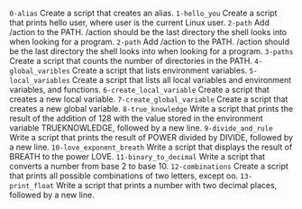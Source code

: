 `0-alias` Create a script that creates an alias.
`1-hello_you` Create a script that prints hello user, where user is the current Linux user.
`2-path` Add /action to the PATH. /action should be the last directory the shell looks into when looking for a program.
`2-path` Add /action to the PATH. /action should be the last directory the shell looks into when looking for a program.
`3-paths` Create a script that counts the number of directories in the PATH.
`4-global_varibles` Create a script that lists environment variables.
`5-local_variables` Create a script that lists all local variables and environment variables, and functions.
`6-create_local_variable` Create a script that creates a new local variable.
`7-create_global_variable` Create a script that creates a new global variable.
`8-true_knowledge` Write a script that prints the result of the addition of 128 with the value stored in the environment variable TRUEKNOWLEDGE, followed by a new line.
`9-divide_and_rule` Write a script that prints the result of POWER divided by DIVIDE, followed by a new line.
`10-love_exponent_breath` Write a script that displays the result of BREATH to the power LOVE.
`11-binary_to_decimal` Write a script that converts a number from base 2 to base 10.
`12-combinations` Create a script that prints all possible combinations of two letters, except oo.
`13-print_float` Write a script that prints a number with two decimal places, followed by a new line.
